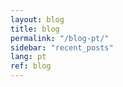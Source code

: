```yaml
---
layout: blog
title: blog
permalink: "/blog-pt/"
sidebar: "recent_posts"
lang: pt
ref: blog
--- 
```

